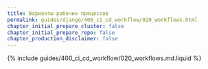 ```yaml
---
title: Варианты рабочих процессов
permalink: guides/django/400_ci_cd_workflow/020_workflows.html
chapter_initial_prepare_cluster: false
chapter_initial_prepare_repo: false
chapter_production_disclaimer: false
---
```


{% include guides/400_ci_cd_workflow/020_workflows.md.liquid %}